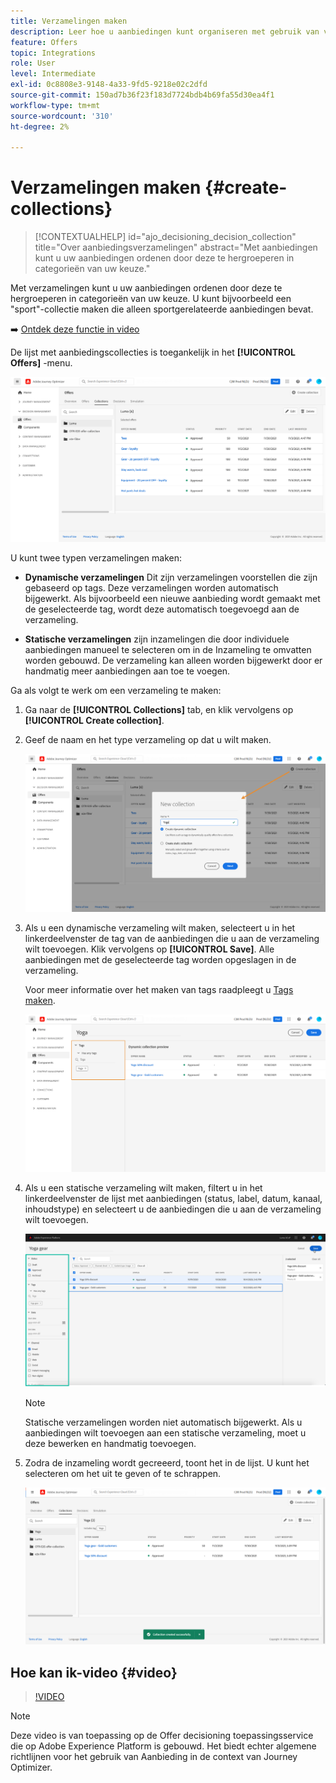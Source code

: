 ```yaml
---
title: Verzamelingen maken
description: Leer hoe u aanbiedingen kunt organiseren met gebruik van verzamelingen
feature: Offers
topic: Integrations
role: User
level: Intermediate
exl-id: 0c8808e3-9148-4a33-9fd5-9218e02c2dfd
source-git-commit: 150ad7b36f23f183d7724bdb4b69fa55d30ea4f1
workflow-type: tm+mt
source-wordcount: '310'
ht-degree: 2%

---
```


# Verzamelingen maken {#create-collections}

>[!CONTEXTUALHELP]
>id="ajo_decisioning_decision_collection"
>title="Over aanbiedingsverzamelingen"
>abstract="Met aanbiedingen kunt u uw aanbiedingen ordenen door deze te hergroeperen in categorieën van uw keuze."

Met verzamelingen kunt u uw aanbiedingen ordenen door deze te hergroeperen in categorieën van uw keuze. U kunt bijvoorbeeld een &quot;sport&quot;-collectie maken die alleen sportgerelateerde aanbiedingen bevat.

➡️ [Ontdek deze functie in video](#video)

De lijst met aanbiedingscollecties is toegankelijk in het **[!UICONTROL Offers]** -menu.

![](../assets/collections_list.png)

U kunt twee typen verzamelingen maken:

* **Dynamische verzamelingen** Dit zijn verzamelingen voorstellen die zijn gebaseerd op tags. Deze verzamelingen worden automatisch bijgewerkt. Als bijvoorbeeld een nieuwe aanbieding wordt gemaakt met de geselecteerde tag, wordt deze automatisch toegevoegd aan de verzameling.

* **Statische verzamelingen** zijn inzamelingen die door individuele aanbiedingen manueel te selecteren om in de Inzameling te omvatten worden gebouwd. De verzameling kan alleen worden bijgewerkt door er handmatig meer aanbiedingen aan toe te voegen.

Ga als volgt te werk om een verzameling te maken:

1. Ga naar de **[!UICONTROL Collections]** tab, en klik vervolgens op **[!UICONTROL Create collection]**.

1. Geef de naam en het type verzameling op dat u wilt maken.

   ![](../assets/collection_create.png)

1. Als u een dynamische verzameling wilt maken, selecteert u in het linkerdeelvenster de tag van de aanbiedingen die u aan de verzameling wilt toevoegen. Klik vervolgens op **[!UICONTROL Save]**. Alle aanbiedingen met de geselecteerde tag worden opgeslagen in de verzameling.

   Voor meer informatie over het maken van tags raadpleegt u [Tags maken](../offer-library/creating-tags.md).

   ![](../assets/dynamic_collection.png)

1. Als u een statische verzameling wilt maken, filtert u in het linkerdeelvenster de lijst met aanbiedingen (status, label, datum, kanaal, inhoudstype) en selecteert u de aanbiedingen die u aan de verzameling wilt toevoegen.

   ![](../assets/static_collection.png)

   >[!NOTE]
   >
   >Statische verzamelingen worden niet automatisch bijgewerkt. Als u aanbiedingen wilt toevoegen aan een statische verzameling, moet u deze bewerken en handmatig toevoegen.

1. Zodra de inzameling wordt gecreeerd, toont het in de lijst. U kunt het selecteren om het uit te geven of te schrappen.

   ![](../assets/collection_created.png)

## Hoe kan ik-video {#video}

>[!VIDEO](https://video.tv.adobe.com/v/329376?quality=12)

>[!NOTE]
>
>Deze video is van toepassing op de Offer decisioning toepassingsservice die op Adobe Experience Platform is gebouwd. Het biedt echter algemene richtlijnen voor het gebruik van Aanbieding in de context van Journey Optimizer.
